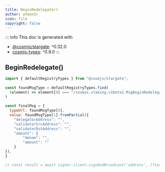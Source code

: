 ```yaml
---
title: BeginRedelegate()
author: atmon3r
icon: file
copyright: false
---
```


::: info
This doc is generated with 
- [@cosmjs/stargate](https://www.npmjs.com/package/@cosmjs/stargate): ^0.32.0
- [cosmjs-types](https://www.npmjs.com/package/cosmjs-types): ^0.9.0
:::
  
## BeginRedelegate()
 
```js
import { defaultRegistryTypes } from "@cosmjs/stargate";
 
const foundMsgType = defaultRegistryTypes.find(
  (element) => element[0] === "/cosmos.staking.v1beta1.MsgBeginRedelegate"
)
  
const finalMsg = {
  typeUrl: foundMsgType[0],
  value: foundMsgType[1].fromPartial({
    "delegatorAddress": "",
    "validatorSrcAddress": "",
    "validatorDstAddress": "",
    "amount": {
        "denom": "",
        "amount": ""
    }
}),
}

// const result = await signer.client.signAndBroadcast('address', [finalMsg], "auto", "")
 
```
   
